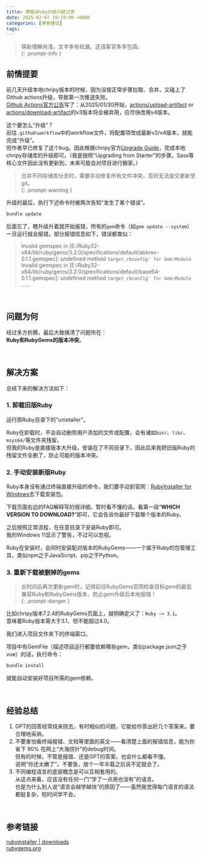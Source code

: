 ```yaml
---
title: 博客&Ruby升级问题记录
date: 2025-02-07 19:19:00 +0800
categories: [博客建设]
tags: 
---
```


> 萌新理解尚浅，文字多有纰漏。还请客官多多包涵。  
{: .prompt-info }

## 前情提要

前几天升级本地chripy版本的时候，因为没按正常步骤拉取、合并，又碰上了Github actions升级，导致第一次推送失败。  
[Github Actions官方公告](https://github.blog/changelog/2024-04-16-deprecation-notice-v3-of-the-artifact-actions/)写了：从2025/01/30开始，[actions/upload-artifact](https://github.com/actions/upload-artifact) or [actions/download-artifact](https://github.com/actions/download-artifact)的v3版本将会被弃用，应尽快改用v4版本。

这个要怎么“升级”？  
前往`.github\workflow`中的workflow文件，将配置项改成最新v3/v4版本，就能完成“升级”。  
但作者早已修复了这个bug。因此根据chripy官方[Upgrade Guide](https://github.com/cotes2020/jekyll-theme-chirpy/wiki/Upgrade-Guide)，完成本地chripy存储库的升级即可。（我是按照“Upgrading from Starter”的步骤。Sass等核心文件因此没有更新到，未来可能会对项目进行搬家。）  

> 合并不同存储库分支时，需要手动修复所有文件冲突，否则无法提交更新至git。  
{: .prompt-warning }

升级的最后，执行下述命令时被两次告知“发生了某个错误”。  

```bash
bundle update
```

 后面忘了，瞎升级升着就开始报错，所有的`gem`命令（如`gem update --system`）一旦运行就会报错。部分报错信息如下，错误都类似：  

> Invalid gemspec in [E:/Ruby32-x64/lib/ruby/gems/3.2.0/specifications/default/abbrev-0.1.1.gemspec]: undefined method `target_rbconfig' for Gem:Module `  
> Invalid gemspec in [E:/Ruby32-x64/lib/ruby/gems/3.2.0/specifications/default/base64-0.1.1.gemspec]: undefined method `target_rbconfig' for Gem:Module`  
> ……

​    



## 问题为何

经过多方折腾，最后大致搞清了问题所在：  
**Ruby和RubyGems的版本冲突**。

​    


## 解决方案

总结下来的解决方法如下：

### 1. 卸载旧版Ruby

运行原Ruby目录下的“unistaller”。  

Ruby在卸载时，不会自动删除用户添加的文件或配置，会有诸如`bin/`、`lib/`、`msys64/`等文件夹残留。  
但我的Ruby是直接版本大升级，安装在了不同目录下。因此后来我把旧版Ruby的残留文件全删了，防止可能的版本冲突。

### 2. 手动安装新版Ruby

Ruby本身没有通过终端直接升级的命令，我们要手动到官网：[RubyInstaller for Windows](https://rubyinstaller.org/)去下载安装包。

下载页面右边的FAQ解释写的很详细。暂时看不懂的话，看第一段“**WHICH VERSION TO DOWNLOAD?**”即可，它会告诉你最好下载哪个版本的Ruby。

之后按照正常流程，在任意目录下安装Ruby即可。  
我的Windows 11显示了警告，不过可以忽视。 

Ruby在安装时，会同时安装配对版本的RubyGems——一个属于Ruby的包管理工具，类似npm之于JavaScript、pip之于Python。

### 3. 重新下载被删掉的gems

> 长时间后再次更新gem时，记得前往RubyGems官网检查目标gem的最低兼容Ruby和RubyGems版本，防止gem升级后本地报错！  
{: .prompt-danger }

比如chripy版本7.2.4的RubyGems页面上，就明确定义了：`Ruby ~> 3.1`。  
意味着Ruby版本需大于3.1、但不能超过4.0。

我们进入项目文件夹下的终端窗口。

项目中有GemFile（描述项目运行都要依赖哪些gem，类似package.json之于vue）的话，执行命令：  

```bash
bundle install
```

就能自动安装好项目所需的gem依赖。

​    



## 经验总结

1. GPT的回答经常绕来绕去，有时相似的问题，它能给你答出好几个答案来。要合理地采纳。
2. 不要害怕看终端报错、文档等里面的英文——看清楚上面的报错信息，能为你省下 90% 在网上“大海捞针”的debug时间。  
   但有的时候，不管是报错、还是GPT的答案，也会什么都看不懂。  
   说明“你还太嫩了”。不要急，放个一年半载之后说不定就会了。
3. 不同编程语言的底层概念是可以互相套用的。  
   从这点来看，应该没有任何一门“学了一点用也没有”的语言。  
   也是为什么别人说“语言会越学越快”的原因了——虽然我觉得每门语言的语法都挺复杂，短时间学不会。

​    



## 参考链接

[rubyinstaller \| downloads](https://rubyinstaller.org/downloads/)   
[rubygems.org](https://rubygems.org/)